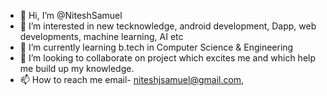- 👋 Hi, I’m @NiteshSamuel
- 👀 I’m interested in new tecknowledge, android development, Dapp, web developments, machine learning, AI etc
- 🌱 I’m currently learning b.tech in Computer Science & Engineering
- 💞️ I’m looking to collaborate on project which excites me and which help me build up my knowledge.
- 📫 How to reach me email- niteshjsamuel@gmail.com,

<!---
NiteshSamuel/NiteshSamuel is a ✨ special ✨ repository because its `README.md` (this file) appears on your GitHub profile.
You can click the Preview link to take a look at your changes.
--->

